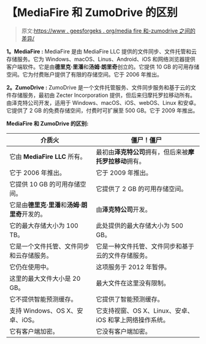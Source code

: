 # 【MediaFire 和 ZumoDrive 的区别

> 原文:[https://www . geesforgeks . org/media fire 和-zumodrive 之间的差异/](https://www.geeksforgeeks.org/difference-between-mediafire-and-zumodrive/)

**1。MediaFire :**
MediaFire 是由 MediaFire LLC 提供的文件同步、文件托管和云存储服务。它为 Windows、macOS、Linus、Android、iOS 和网络浏览器提供客户端软件。它是由**德里克·里潘**和**汤姆·朗里奇**创立的。它提供 10 GB 的可用存储空间。它为付费账户提供了有限的存储空间。它于 2006 年推出。

**2。ZumoDrive :**
ZumoDrive 是一个文件托管服务、文件同步服务和基于云的文件存储服务，最初由 Zecter Incorporation 提供，但后来归摩托罗拉移动所有。由泽克特公司开发，适用于 Windows、macOS、iOS、webOS、Linux 和安卓。它提供了 2 GB 的免费存储空间，付费时可扩展至 500 GB。它于 2009 年推出。

**MediaFire 和 ZumoDrive 的区别:**

<center>

| 介质火 | 僵尸！僵尸 |
| --- | --- |
| 它由 **MediaFire LLC** 所有。 | 最初由**泽克特公司**拥有，但后来被**摩托罗拉移动**拥有。 |
| 它于 2006 年推出。 | 它于 2009 年推出。 |
| 它提供 10 GB 的可用存储空间。 | 它提供了 2 GB 的可用存储空间。 |
| 它是由**德里克·里潘**和**汤姆·朗里奇**开发的。 | 由**泽克特公司**开发。 |
| 它的最大存储大小为 100 TB。 | 此处提供的最大存储大小为 500 GB。 |
| 它是一个文件托管、文件同步和云存储服务。 | 它是一种文件托管、文件同步和基于云的文件存储服务。 |
| 它仍在使用中。 | 这项服务于 2012 年暂停。 |
| 这里的最大文件大小是 20 GB。 | 最大文件在这里没有限制。 |
| 它不提供智能预测缓存。 | 它提供了智能预测缓存。 |
| 支持 Windows、OS X、安卓、iOS。 | 它支持视窗、OS X、Linux、安卓、iOS 和掌上网络操作系统。 |
| 它有客户端加密。 | 它没有客户端加密。 |

</center>